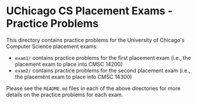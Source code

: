 # UChicago CS Placement Exams - Practice Problems

This directory contains practice problems for the University of Chicago's Computer Science placement exams:

- `exam1/` contains practice problems for the first placement exam (i.e., the placement exam to place into CMSC 14200)
- `exam2/` contains practice problems for the second placement exam (i.e., the placement exam to place into CMSC 14300)

Please see the `README.md` files in each of the above directories for more details on the practice problems for each exam.
